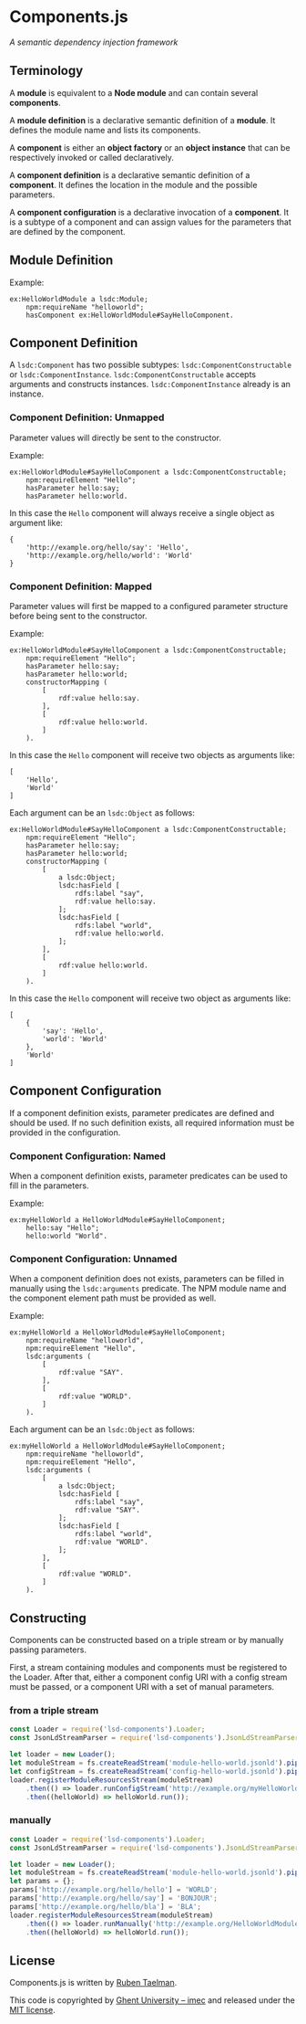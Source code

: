 # Components.js

_A semantic dependency injection framework_

## Terminology
A **module** is equivalent to a **Node module** and can contain several **components**.

A **module definition** is a declarative semantic definition of a **module**.
It defines the module name and lists its components.

A **component** is either an **object factory** or an **object instance** that can be respectively invoked or called declaratively.

A **component definition** is a declarative semantic definition of a **component**.
It defines the location in the module and the possible parameters.

A **component configuration** is a declarative invocation of a **component**.
It is a subtype of a component and can assign values for the parameters that are defined by the component.

## Module Definition

Example:
```
ex:HelloWorldModule a lsdc:Module;
    npm:requireName "helloworld";
    hasComponent ex:HelloWorldModule#SayHelloComponent.
```

## Component Definition

A `lsdc:Component` has two possible subtypes: `lsdc:ComponentConstructable` or `lsdc:ComponentInstance`.
`lsdc:ComponentConstructable` accepts arguments and constructs instances.
`lsdc:ComponentInstance` already is an instance.

### Component Definition: Unmapped

Parameter values will directly be sent to the constructor.

Example:
```
ex:HelloWorldModule#SayHelloComponent a lsdc:ComponentConstructable;
    npm:requireElement "Hello";
    hasParameter hello:say;
    hasParameter hello:world.
```

In this case the `Hello` component will always receive a single object as argument like:
```
{
    'http://example.org/hello/say': 'Hello',
    'http://example.org/hello/world': 'World'
}
```

### Component Definition: Mapped

Parameter values will first be mapped to a configured parameter structure before being sent to the constructor.

Example:
```
ex:HelloWorldModule#SayHelloComponent a lsdc:ComponentConstructable;
    npm:requireElement "Hello";
    hasParameter hello:say;
    hasParameter hello:world;
    constructorMapping (
        [
            rdf:value hello:say.
        ],
        [
            rdf:value hello:world.
        ]
    ).
```
In this case the `Hello` component will receive two objects as arguments like:
```
[
    'Hello',
    'World'
]
```

Each argument can be an `lsdc:Object` as follows:
```
ex:HelloWorldModule#SayHelloComponent a lsdc:ComponentConstructable;
    npm:requireElement "Hello";
    hasParameter hello:say;
    hasParameter hello:world;
    constructorMapping (
        [
            a lsdc:Object;
            lsdc:hasField [
                rdfs:label "say",
                rdf:value hello:say.                
            ];
            lsdc:hasField [
                rdfs:label "world",
                rdf:value hello:world.                
            ];
        ],
        [
            rdf:value hello:world.
        ]
    ).
```
In this case the `Hello` component will receive two object as arguments like:
```
[
    {
        'say': 'Hello',
        'world': 'World'
    },
    'World'
]
```

## Component Configuration

If a component definition exists, parameter predicates are defined and should be used.
If no such definition exists, all required information must be provided in the configuration.

### Component Configuration: Named

When a component definition exists, parameter predicates can be used to fill in the parameters.

Example:
```
ex:myHelloWorld a HelloWorldModule#SayHelloComponent;
    hello:say "Hello";
    hello:world "World".
```

### Component Configuration: Unnamed

When a component definition does not exists, parameters can be filled in manually using the `lsdc:arguments` predicate.
The NPM module name and the component element path must be provided as well.

Example:
```
ex:myHelloWorld a HelloWorldModule#SayHelloComponent;
    npm:requireName "helloworld",
    npm:requireElement "Hello",
    lsdc:arguments (
        [
            rdf:value "SAY".
        ],
        [
            rdf:value "WORLD".
        ]
    ).
```

Each argument can be an `lsdc:Object` as follows:
```
ex:myHelloWorld a HelloWorldModule#SayHelloComponent;
    npm:requireName "helloworld",
    npm:requireElement "Hello",
    lsdc:arguments (
        [
            a lsdc:Object;
            lsdc:hasField [
                rdfs:label "say",
                rdf:value "SAY".                
            ];
            lsdc:hasField [
                rdfs:label "world",
                rdf:value "WORLD".                
            ];
        ],
        [
            rdf:value "WORLD".
        ]
    ).
```

## Constructing

Components can be constructed based on a triple stream or by manually passing parameters.

First, a stream containing modules and components must be registered to the Loader.
After that, either a component config URI with a config stream must be passed,
or a component URI with a set of manual parameters.

### from a triple stream
```javascript
const Loader = require('lsd-components').Loader;
const JsonLdStreamParser = require('lsd-components').JsonLdStreamParser;

let loader = new Loader();
let moduleStream = fs.createReadStream('module-hello-world.jsonld').pipe(new JsonLdStreamParser());
let configStream = fs.createReadStream('config-hello-world.jsonld').pipe(new JsonLdStreamParser());
loader.registerModuleResourcesStream(moduleStream)
    .then(() => loader.runConfigStream('http://example.org/myHelloWorld', configStream))
    .then((helloWorld) => helloWorld.run());
```

### manually
```javascript
const Loader = require('lsd-components').Loader;
const JsonLdStreamParser = require('lsd-components').JsonLdStreamParser;

let loader = new Loader();
let moduleStream = fs.createReadStream('module-hello-world.jsonld').pipe(new JsonLdStreamParser());
let params = {};
params['http://example.org/hello/hello'] = 'WORLD';
params['http://example.org/hello/say'] = 'BONJOUR';
params['http://example.org/hello/bla'] = 'BLA';
loader.registerModuleResourcesStream(moduleStream)
    .then(() => loader.runManually('http://example.org/HelloWorldModule#SayHelloComponent, params))
    .then((helloWorld) => helloWorld.run());
```

## License
Components.js is written by [Ruben Taelman](http://www.rubensworks.net/).

This code is copyrighted by [Ghent University – imec](http://idlab.ugent.be/)
and released under the [MIT license](http://opensource.org/licenses/MIT).
